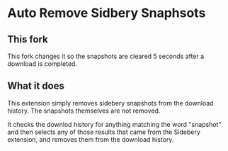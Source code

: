 # Auto Remove Sidbery Snaphsots

## This fork ##
This fork changes it so the snapshots are cleared 5 seconds after a download is completed. 

## What it does ##
This extension simply removes sidebery snapshots from the download history. The snapshots themselves are not removed.

It checks the downlod history for anything matching the word "snapshot" and then selects any of those results that came from the Sidebery extension, and removes them from the download history.

